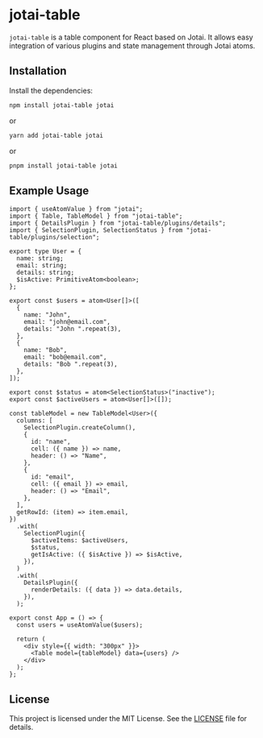 # jotai-table

`jotai-table` is a table component for React based on Jotai. It allows easy integration of various plugins and state management through Jotai atoms.

## Installation

Install the dependencies:

```bash
npm install jotai-table jotai
```

or

```bash
yarn add jotai-table jotai
```

or

```bash
pnpm install jotai-table jotai
```

## Example Usage

```tsx
import { useAtomValue } from "jotai";
import { Table, TableModel } from "jotai-table";
import { DetailsPlugin } from "jotai-table/plugins/details";
import { SelectionPlugin, SelectionStatus } from "jotai-table/plugins/selection";

export type User = {
  name: string;
  email: string;
  details: string;
  $isActive: PrimitiveAtom<boolean>;
};

export const $users = atom<User[]>([
  {
    name: "John",
    email: "john@email.com",
    details: "John ".repeat(3),
  },
  {
    name: "Bob",
    email: "bob@email.com",
    details: "Bob ".repeat(3),
  },
]);

export const $status = atom<SelectionStatus>("inactive");
export const $activeUsers = atom<User[]>([]);

const tableModel = new TableModel<User>({
  columns: [
    SelectionPlugin.createColumn(),
    {
      id: "name",
      cell: ({ name }) => name,
      header: () => "Name",
    },
    {
      id: "email",
      cell: ({ email }) => email,
      header: () => "Email",
    },
  ],
  getRowId: (item) => item.email,
})
  .with(
    SelectionPlugin({
      $activeItems: $activeUsers,
      $status,
      getIsActive: ({ $isActive }) => $isActive,
    }),
  )
  .with(
    DetailsPlugin({
      renderDetails: ({ data }) => data.details,
    }),
  );

export const App = () => {
  const users = useAtomValue($users);

  return (
    <div style={{ width: "300px" }}>
      <Table model={tableModel} data={users} />
    </div>
  );
};
```

## License

This project is licensed under the MIT License. See the [LICENSE](./LICENSE) file for details.
